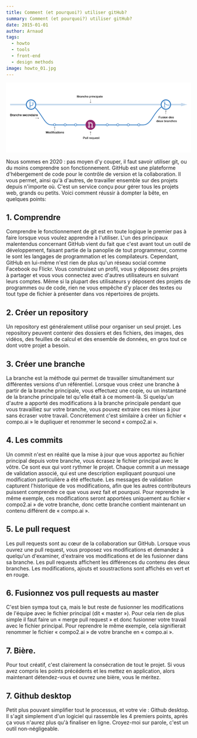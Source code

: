 ```yaml
---
title: Comment (et pourquoi?) utiliser gitHub?
summary: Comment (et pourquoi?) utiliser gitHub?
date: 2015-01-01
author: Arnaud
tags:
  - howto
  - tools
  - front-end
  - design methods
image: howto_01.jpg
---
```


![schéma branche github](/static/img/howto_01.jpg)

Nous sommes en 2020 : pas moyen d'y couper, il faut savoir utiliser git, ou du moins comprendre son fonctionnement.
GitHub est une plateforme d'hébergement de code pour le contrôle de version et la collaboration. Il vous permet, ainsi qu'à d'autres, de travailler ensemble sur des projets depuis n'importe où. C'est un service conçu pour gérer tous les projets web, grands ou petits.
Voici comment réussir à dompter la bête, en quelques points:
## 1. Comprendre
Comprendre le fonctionnement de git est en toute logique le premier pas à faire lorsque vous voulez apprendre à l'utiliser.
L'un des principaux malentendus concernant GitHub vient du fait que c'est avant tout un outil de développement, faisant partie de la panoplie de tout programmeur, comme le sont les langages de programmation et les compilateurs. Cependant, GitHub en lui-même n'est rien de plus qu'un réseau social comme Facebook ou Flickr. Vous construisez un profil, vous y déposez des projets à partager et vous vous connectez avec d'autres utilisateurs en suivant leurs comptes. Même si la plupart des utilisateurs y déposent des projets de programmes ou de code, rien ne vous empêche d'y placer des textes ou tout type de fichier à présenter dans vos répertoires de projets.
## 2. Créer un repository
Un repository est généralement utilisé pour organiser un seul projet. Les repository peuvent contenir des dossiers et des fichiers, des images, des vidéos, des feuilles de calcul et des ensemble de données, en gros tout ce dont votre projet a besoin.
## 3. Créer une branche
La branche est la méthode qui permet de travailler simultanément sur différentes versions d'un référentiel.
Lorsque vous créez une branche à partir de la branche principale, vous effectuez une copie, ou un instantané de la branche principale tel qu'elle était à ce moment-là. Si quelqu'un d'autre a apporté des modifications à la branche principale pendant que vous travailliez sur votre branche, vous pouvez extraire ces mises à jour sans écraser votre travail.
Concrètement c'est similaire à créer un fichier « compo.ai » le dupliquer et renommer le second « compo2.ai ».
## 4. Les commits
Un commit n'est en réalité que la mise à jour que vous apportez au fichier principal depuis votre branche, vous écrasez le fichier principal avec le vôtre. Ce sont eux qui vont rythmer le projet.
Chaque commit a un message de validation associé, qui est une description expliquant pourquoi une modification particulière a été effectuée. Les messages de validation capturent l'historique de vos modifications, afin que les autres contributeurs puissent comprendre ce que vous avez fait et pourquoi.
Pour reprendre le même exemple, ces modifications seront apportées uniquement au fichier « compo2.ai » de votre branche, donc cette branche contient maintenant un contenu différent de « compo.ai ».
## 5. Le pull request
Les pull requests sont au cœur de la collaboration sur GitHub. Lorsque vous ouvrez une pull request, vous proposez vos modifications et demandez à quelqu'un d'examiner, d'extraire vos modifications et de les fusionner dans sa branche. Les pull requests affichent les différences du contenu des deux branches. Les modifications, ajouts et soustractions sont affichés en vert et en rouge.
## 6. Fusionnez vos pull requests au master
C'est bien sympa tout ça, mais le but reste de fusionner les modifications de l'équipe avec le fichier principal (dit « master »). Pour cela rien de plus simple il faut faire un « merge pull request » et donc fusionner votre travail avec le fichier principal.
Pour reprendre le même exemple, cela signifierait renommer le fichier « compo2.ai » de votre branche en  « compo.ai ».
## 7. Bière.
Pour tout créatif, c'est clairement la consécration de tout le projet. Si vous avez compris les points précédents et les mettez en application, alors maintenant détendez-vous et ouvrez une bière, vous le méritez.
## 7. Github desktop
Petit plus pouvant simplifier tout le processus, et votre vie : Github desktop. Il s'agit simplement d'un logiciel qui rassemble les 4 premiers points, après ça vous n'aurez plus qu'à finaliser en ligne. Croyez-moi sur parole, c'est un outil non-négligeable.
